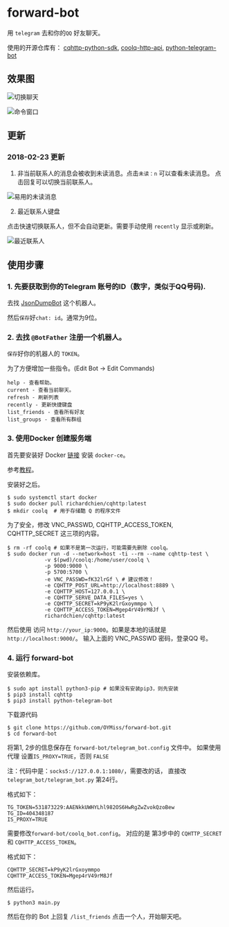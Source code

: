 # forward-bot

用 `telegram` 去和你的`QQ` 好友聊天。

使用的开源仓库有：
[cqhttp-python-sdk](https://github.com/richardchien/cqhttp-python-sdk),
[coolq-http-api](https://github.com/richardchien/coolq-http-api),
[python-telegram-bot](https://github.com/python-telegram-bot/python-telegram-bot)

## 效果图

![切换聊天](./images/pic1.png)

![命令窗口](./images/pic2.png)

## 更新

### 2018-02-23 更新

1. 非当前联系人的消息会被收到未读消息。点击`未读：n` 可以查看未读消息。
点击回复可以切换当前联系人。

![易用的未读消息](./images/unread_msg.png)

2. 最近联系人键盘

点击快速切换联系人，但不会自动更新。需要手动使用 `recently` 显示或刷新。

![最近联系人](./images/recently_shortcut.png)

## 使用步骤
### 1. 先要获取到你的Telegram 账号的ID（数字，类似于QQ号码).

去找 [JsonDumpBot](https://web.telegram.org/#/im?p=@JsonDumpBot) 这个机器人。

然后`保存`好`chat: id`。通常为9位。

### 2. 去找 `@BotFather` 注册一个机器人。

`保存`好你的机器人的 `TOKEN`。

为了方便增加一些指令。(Edit Bot -> Edit Commands)

```
help - 查看帮助。
current - 查看当前聊天。
refresh - 刷新列表
recently - 更新快捷键盘
list_friends - 查看所有好友
list_groups - 查看所有群组
```

### 3. 使用Docker 创建服务端

首先要安装好 Docker [链接](https://docs.docker.com/install/) 安装 `docker-ce`。

参考[教程](http://www.runoob.com/docker/ubuntu-docker-install.html)。

安装好之后。

```
$ sudo systemctl start docker
$ sudo docker pull richardchien/cqhttp:latest
$ mkdir coolq  # 用于存储酷 Q 的程序文件
```

为了安全，修改 VNC_PASSWD, CQHTTP_ACCESS_TOKEN, CQHTTP_SECRET 这三项的内容。

```
$ rm -rf coolq # 如果不是第一次运行，可能需要先删除 coolq。
$ sudo docker run -d --network=host -ti --rm --name cqhttp-test \
            -v $(pwd)/coolq:/home/user/coolq \
            -p 9000:9000 \
            -p 5700:5700 \
            -e VNC_PASSWD=fK32lrGf \ # 建议修改！
            -e CQHTTP_POST_URL=http://localhost:8889 \
            -e CQHTTP_HOST=127.0.0.1 \
            -e CQHTTP_SERVE_DATA_FILES=yes \
            -e CQHTTP_SECRET=kP9yK2lrGxoymmpo \
            -e CQHTTP_ACCESS_TOKEN=Mgep4rV49rM8Jf \
            richardchien/cqhttp:latest
```

然后使用 访问 `http://your_ip:9000`。如果是本地的话就是 `http://localhost:9000/`。
输入上面的 VNC_PASSWD 密码，登录QQ 号。

### 4. 运行 forward-bot

安装依赖库。

```
$ sudo apt install python3-pip # 如果没有安装pip3，则先安装
$ pip3 install cqhttp
$ pip3 install python-telegram-bot
```

下载源代码

```
$ git clone https://github.com/OYMiss/forward-bot.git
$ cd forward-bot
```

将第1, 2步的信息保存在 `forward-bot/telegram_bot.config` 文件中。
如果使用代理 设置`IS_PROXY=TRUE`，否则 `FALSE`

注：代码中是：`socks5://127.0.0.1:1080/`，需要改的话，
直接改 `telegram_bot/telegram_bot.py` 第24行。

格式如下：

```
TG_TOKEN=531873229:AAENkkUWHYLhl982OS6HwRgZwZvokQzoBew
TG_ID=404348187
IS_PROXY=TRUE
```

需要修改`forward-bot/coolq_bot.config`。
对应的是 第3步中的 `CQHTTP_SECRET` 和 `CQHTTP_ACCESS_TOKEN`。

格式如下：

```
CQHTTP_SECRET=kP9yK2lrGxoymmpo
CQHTTP_ACCESS_TOKEN=Mgep4rV49rM8Jf
```

然后运行。

```
$ python3 main.py
```

然后在你的 Bot 上回复 `/list_friends` 点击一个人，开始聊天吧。


